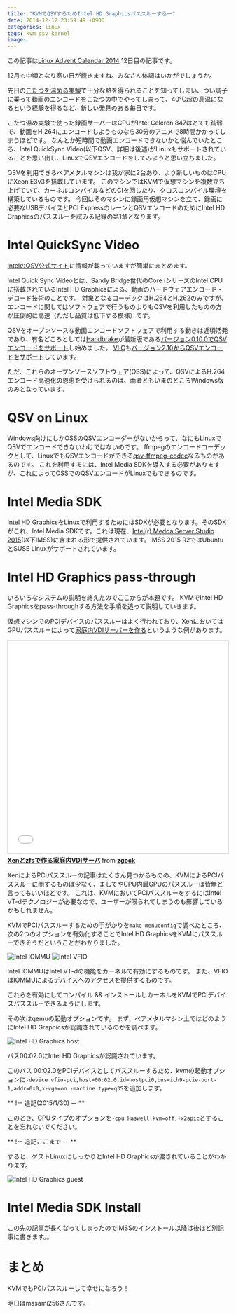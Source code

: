 ```yaml
---
title: "KVMでQSVするためIntel HD Graphicsパススルーするー"
date: 2014-12-12 23:59:49 +0900
categories: linux
tags: kvm qsv kernel
image:
---
```


この記事は[Linux Advent Calendar 2014](http://qiita.com/advent-calendar/2014/linux) 12日目の記事です。

12月も中頃となり寒い日が続きますね。みなさん体調はいかがでしょうか。

先日の[こたつを温める実験](/blog/2014/12/10/kotatsu-heating/)で十分な熱を得られることを知ってしまい、つい調子に乗って動画のエンコードをこたつの中でやってしまって、40℃超の高温になるという経験を得るなど、新しい発見のある毎日です。

こたつ温め実験で使った録画サーバーはCPUがIntel Celeron 847はとても貧弱で、動画をH.264にエンコードしようものなら30分のアニメで8時間かかってしまうほどです。
なんとか短時間で動画エンコードできないかと悩んでいたところ、Intel QuickSync Video(以下QSV、詳細は後述)がLinuxもサポートされていることを思い出し、LinuxでQSVエンコードをしてみようと思い立ちました。

QSVを利用できるベアメタルマシンは我が家に2台あり、より新しいものはCPUにXeon E3v3を搭載しています。
このマシンではKVMで仮想マシンを複数立ち上げていて、カーネルコンパイルなどのCIを回したり、クロスコンパイル環境を構築しているものです。
今回はそのマシンに録画用仮想マシンを立て、録画に必要なUSBデバイスとPCI ExpressのレーンとQSVエンコードのためにIntel HD Graphicsのパススルーを試みる記録の第1章となります。

<!-- more -->

# Intel QuickSync Video

[IntelのQSV公式サイト](http://www.intel.co.jp/content/www/jp/ja/architecture-and-technology/quick-sync-video/quick-sync-video-general.html)に情報が載っていますが簡単にまとめます。

Intel Quick Sync Videoとは、Sandy Bridge世代のCore iシリーズのIntel CPUに搭載されているIntel HD Graphicsによる、動画のハードウェアエンコード・デコード技術のことです。
対象となるコーデックはH.264とH.262のみですが、エンコードに関してはソフトウェアで行うものよりもQSVを利用したものの方が圧倒的に高速（ただし品質は低下する模様）です。

QSVをオープンソースな動画エンコードソフトウェアで利用する動きは近頃活発であり、有名どころとしては[Handbrake](https://handbrake.fr)が最新版である[バージョン0.10.0でQSVエンコードをサポート](https://handbrake.fr/news.php?article=27)し始めました。
[VLC](http://www.videolan.org)も[バージョン2.10からQSVエンコードをサポート](http://www.videolan.org/vlc/releases/2.1.0.html)しています。

ただ、これらのオープンソースソフトウェア(OSS)によって、QSVによるH.264エンコード高速化の恩恵を受けられるのは、両者ともいまのところWindows版のみとなっています。


# QSV on Linux

Windows向けにしかOSSのQSVエンコーダーがないからって、なにもLinuxでQSVでエンコードできないわけではないのです。
ffmpegのエンコードコーデックとして、LinuxでもQSVエンコードができる[qsv-ffmpeg-codec](https://github.com/shenhailuanma/qsv-ffmpeg-codec)なるものがあるのです。
これを利用するには、Intel Media SDKを導入する必要がありますが、これによってOSSでのQSVエンコードがLinuxでもできるのです。


# Intel Media SDK

Intel HD GraphicsをLinuxで利用するためにはSDKが必要となります。そのSDKがこれ、Intel Media SDKです。これは現在、[Intel(r) Medoa Server Studio 2015](https://software.intel.com/en-us/intel-media-server-studio)(以下IMSS)に含まれる形で提供されています。IMSS 2015 R2ではUbuntuとSUSE Linuxがサポートされています。


# Intel HD Graphics pass-through

いろいろなシステムの説明を終えたのでここからが本題です。
KVMでIntel HD Graphicsをpass-throughする方法を手順を追って説明していきます。

仮想マシンでのPCIデバイスのパススルーはよく行われており、XenにおいてはGPUパススルーによって[家庭内VDIサーバーを作る](http://www.slideshare.net/zgock/203o)というような例があります。

<iframe src="//www.slideshare.net/slideshow/embed_code/key/bjnCgn3SxvB1Nf" width="595" height="485" frameborder="0" marginwidth="0" marginheight="0" scrolling="no" style="border:1px solid #CCC; border-width:1px; margin-bottom:5px; max-width: 100%;" allowfullscreen> </iframe> <div style="margin-bottom:5px"> <strong> <a href="//www.slideshare.net/zgock/203o" title="Xenとzfsで作る家庭内VDIサーバ" target="_blank">Xenとzfsで作る家庭内VDIサーバ</a> </strong> from <strong><a target="_blank" href="//www.slideshare.net/zgock">zgock</a></strong> </div>

XenによるPCIパススルーの記事はたくさん見つかるものの、KVMによるPCIパススルーに関するものは少なく、ましてやCPU内臓GPUのパススルーは皆無と言ってもいいほどです。
これは、KVMにおいてPCIパススルーをするにはIntel VT-dテクノロジーが必要なので、ユーザーが限られてしまうのも影響しているかもしれません。

KVMでPCIパススルーするための手がかりを`make menuconfig`で調べたところ、次の2つのオプションを有効化することでIntel HD GraphicsをKVMにパススルーできそうだということがわかりました。

![Intel IOMMU](/blog/resources/images/2014/12/12/Intel-IOMMU-option.png)
![Intel VFIO](/blog/resources/images/2014/12/12/VFIO-option.png)

Intel IOMMUはIntel VT-dの機能をカーネルで有効にするものです。
また、VFIOはIOMMUによるデバイスへのアクセスを提供するものです。

これらを有効にしてコンパイル && インストールしカーネルをKVMでPCIデバイスパススルーできるようにします。

その次はqemuの起動オプションです。
まず、ベアメタルマシン上ではどのようにIntel HD Graphicsが認識されているのかを調べます。

![Intel HD Graphics host](/blog/resources/images/2014/12/12/Intel-HD-Graphics-Host.png)

バス00:02.0にIntel HD Graphicsが認識されています。

このバス 00:02.0をPCIデバイスとしてパススルーするため、kvmの起動オプションに`-device vfio-pci,host=00:02.0,id=hostpci0,bus=ich9-pcie-port-1,addr=0x0,x-vga=on -machine type=q35`を追加します。

** !-- 追記(2015/1/30) -- **

このとき、CPUタイプのオプションを`-cpu Haswell,kvm=off,+x2apic`とすることを忘れないでください。

** !-- 追記ここまで -- **

すると、ゲストLinuxにしっかりとIntel HD Graphicsが渡されていることがわかります。

![Intel HD Graphics guest](/blog/resources/images/2014/12/12/Intel-HD-Graphics-Guest.png)

# Intel Media SDK Install

この先の記事が長くなってしまったのでIMSSのインストール以降は後ほど別記事に書きます。。


# まとめ

KVMでもPCIパススルーして幸せになろう！


明日はmasami256さんです。
